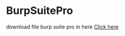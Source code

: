 # BurpSuitePro

download file burp suite pro in here [Click here](https://mega.nz/folder/tw42hBCA#Gtb_zXM6RGItgfSd1Q89ow)

